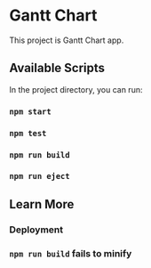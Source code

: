 # Gantt Chart

This project is Gantt Chart app.

## Available Scripts

In the project directory, you can run:

### `npm start`

### `npm test`

### `npm run build`

### `npm run eject`

## Learn More

### Deployment

### `npm run build` fails to minify